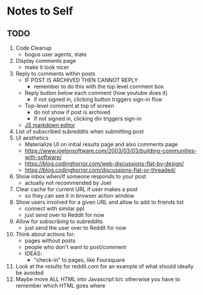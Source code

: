 # Notes to Self
## TODO
1. Code Cleanup
    - bogus user agents, state
1. Display comments page
    - make it look nicer
1. Reply to comments within posts
    - IF POST IS ARCHIVED THEN CANNOT REPLY
        - remember to do this with the top level comment box
    - Reply button below each comment (how youtube does it)
        - if not signed in, clicking button triggers sign-in flow
    - Top-level comment at top of screen
        - do not show if post is archived
        - if not signed in, clicking div triggers sign-in
    - [JS markdown editor](https://simplemde.com/)
1. List of subscribed subreddits when submitting post
1. UI aesthetics
    - Materialize UI on initial results page and also comments page
    - https://www.joelonsoftware.com/2003/03/03/building-communities-with-software/
    - https://blog.codinghorror.com/web-discussions-flat-by-design/
    - https://blog.codinghorror.com/discussions-flat-or-threaded/
1. Show inbox when/if someone responds to your post
    - actually not recommended by Joel
1. Clear cache for current URL if user makes a post
    - so they can see it in browser action window
1. Show users involved for a given URL and allow to add to friends list
    - connect with similar ppl
    - just send over to Reddit for now
1. Allow for subscribing to subreddits
    - just send the user over to Reddit for now
1. Think about actions for:
    - pages without posts
    - people who don't want to post/comment
    - IDEAS:
        - "check-in" to pages, like Foursquare
1. Look at the results for reddit.com for an example of what should ideally be avoided
1. Maybe move ALL HTML into Javascript b/c otherwise you have to remember which HTML goes where
